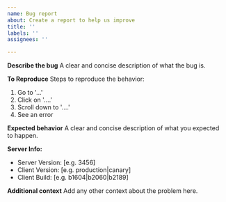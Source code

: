 ```yaml
---
name: Bug report
about: Create a report to help us improve
title: ''
labels: ''
assignees: ''

---
```


**Describe the bug**
A clear and concise description of what the bug is.

**To Reproduce**
Steps to reproduce the behavior:
1. Go to '...'
2. Click on '....'
3. Scroll down to '....'
4. See an error

**Expected behavior**
A clear and concise description of what you expected to happen.

**Server Info:**
 - Server Version: [e.g. 3456]
- Client Version: [e.g. production|canary]
- Client Build: [e.g. b1604|b2060|b2189]

**Additional context**
Add any other context about the problem here.
